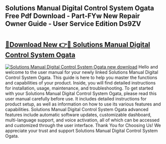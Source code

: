 ## Solutions Manual Digital Control System Ogata Free Pdf Download - Part-FYw New Repair Owner Guide - User Service Edition Ds9ZV

# <h2><a href="http://bc81078.oget.top/?id=Solutions+Manual+Digital+Control+System+Ogata">🔗Download New 👉🔴 Solutions Manual Digital Control System Ogata</a></h2>

[![Solutions Manual Digital Control System Ogata new download](https://i.imgur.com/5g1atiW.png)](http://bc81078.oget.top/?id=Solutions+Manual+Digital+Control+System+Ogata)
Hello and welcome to the user manual for your newly linked Solutions Manual Digital Control System Ogata. This guide is here to help you master the functions and capabilities of your product. Inside, you will find detailed instructions for installation, usage, maintenance, and troubleshooting. To get started with your Solutions Manual Digital Control System Ogata, please read this user manual carefully before use. It includes detailed instructions for product setup, as well as information on how to use its various features and capabilities. Solutions Manual Digital Control System Ogata advanced features include automatic software updates, customizable dashboard, multi-language support, and voice activation, all of which can be accessed and customized through the user interface. Thank You for Choosing Us! We appreciate your trust and support Solutions Manual Digital Control System Ogata.
